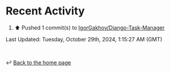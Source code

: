 # Recent Activity

<!--RECENT_ACTIVITY:start-->
1. ⬆️ Pushed 1 commit(s) to [IgorGakhov/Django-Task-Manager](https://github.com/IgorGakhov/Django-Task-Manager)<br>
<!--RECENT_ACTIVITY:end-->

<!--RECENT_ACTIVITY:last_update-->
Last Updated: Tuesday, October 29th, 2024, 1:15:27 AM (GMT)
<!--RECENT_ACTIVITY:last_update_end-->

<br>

↩️ [Back to the home page](/README.md)
